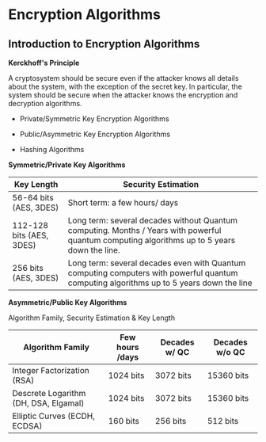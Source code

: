 # Encryption Algorithms

## Introduction to Encryption Algorithms

**Kerckhoff's Principle**

A cryptosystem should be secure even if the attacker knows all details about the system, with the exception of the secret key. In particular, the system should be secure when the attacker knows the encryption and decryption algorithms.

- Private/Symmetric Key Encryption Algorithms

- Public/Asymmetric Key Encryption Algorithms

- Hashing Algorithms

**Symmetric/Private Key Algorithms**

| Key Length               | Security Estimation                                                                                                                          |
| ------------------------ | -------------------------------------------------------------------------------------------------------------------------------------------- |
| 56-64 bits (AES, 3DES)   | Short term: a few hours/ days                                                                                                                |
| 112-128 bits (AES, 3DES) | Long term: several decades without Quantum computing. Months / Years with powerful quantum computing algorithms up to 5 years down the line. |
| 256 bits (AES, 3DES)     | Long term: several decades even with Quantum computing computers with powerful quantum computing algorithms up to 5 years down the line      |

**Asymmetric/Public Key Algorithms**

Algorithm Family, Security Estimation & Key Length

| Algorithm Family                      | Few hours /days | Decades w/ QC | Decades w/o QC |
| ------------------------------------- | --------------- | ------------- | -------------- |
| Integer Factorization (RSA)           | 1024 bits       | 3072 bits     | 15360 bits     |
| Descrete Logarithm (DH, DSA, Elgamal) | 1024 bits       | 3072 bits     | 15360 bits     |
| Elliptic Curves (ECDH, ECDSA)         | 160 bits        | 256 bits      | 512 bits       |

